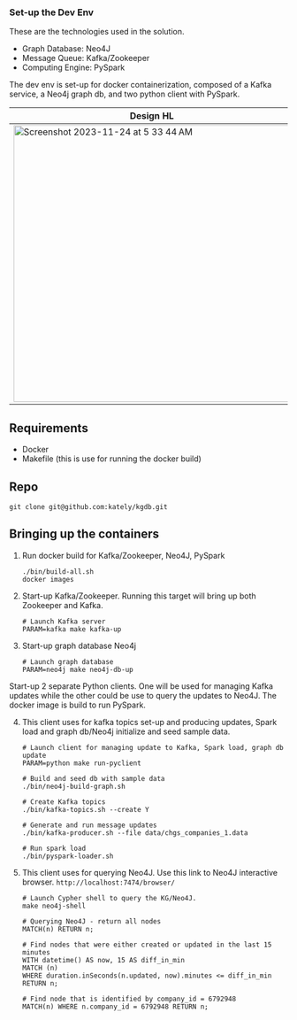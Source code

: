 ### Set-up the Dev Env

These are the technologies used in the solution.
* Graph Database: Neo4J
* Message Queue: Kafka/Zookeeper
* Computing Engine: PySpark

The dev env is set-up for docker containerization, composed of a Kafka service, a Neo4j graph db, and two python client with PySpark. 

| Design HL | Process |
| ------- | ------- |
| <img width="500" alt="Screenshot 2023-11-24 at 5 33 44 AM" src="https://github.com/kately/kgdb/assets/9557623/5b988c0a-7ac5-482d-bc24-eeeb6f9801b0"> | <img width="500" alt="Screenshot 2023-11-24 at 9 20 37 AM" src="https://github.com/kately/kgdb/assets/9557623/57b46ae8-c5e9-4044-93fd-2f32084efb1e"> |

## Requirements
* Docker
* Makefile (this is use for running the docker build)

## Repo
```
git clone git@github.com:kately/kgdb.git
```
## Bringing up the containers
1) Run docker build for Kafka/Zookeeper, Neo4J, PySpark
   ```
   ./bin/build-all.sh
   docker images
   ```
2) Start-up Kafka/Zookeeper. Running this target will bring up both Zookeeper and Kafka.
   ```
   # Launch Kafka server
   PARAM=kafka make kafka-up
   ```
3) Start-up graph database Neo4j
   ```
   # Launch graph database
   PARAM=neo4j make neo4j-db-up
   ```
Start-up 2 separate Python clients.
One will be used for managing Kafka updates while the other could be use to query the updates to Neo4J.
The docker image is build to run PySpark.

4) This client uses for kafka topics set-up and producing updates, Spark load and graph db/Neo4j initialize and seed sample data. 
   ```
   # Launch client for managing update to Kafka, Spark load, graph db update
   PARAM=python make run-pyclient

   # Build and seed db with sample data
   ./bin/neo4j-build-graph.sh

   # Create Kafka topics
   ./bin/kafka-topics.sh --create Y
   
   # Generate and run message updates
   ./bin/kafka-producer.sh --file data/chgs_companies_1.data

   # Run spark load
   ./bin/pyspark-loader.sh 
   ```
5) This client uses for querying Neo4J.
   Use this link to Neo4J interactive browser. `http://localhost:7474/browser/`
   ```
   # Launch Cypher shell to query the KG/Neo4J.
   make neo4j-shell

   # Querying Neo4J - return all nodes
   MATCH(n) RETURN n;

   # Find nodes that were either created or updated in the last 15 minutes
   WITH datetime() AS now, 15 AS diff_in_min
   MATCH (n)
   WHERE duration.inSeconds(n.updated, now).minutes <= diff_in_min
   RETURN n;

   # Find node that is identified by company_id = 6792948
   MATCH(n) WHERE n.company_id = 6792948 RETURN n;
   ```
